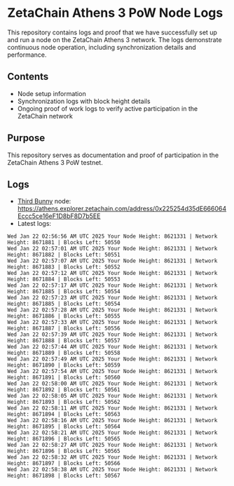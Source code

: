 # ZetaChain Athens 3 PoW Node Logs
This repository contains logs and proof that we have successfully set up and run a node on the ZetaChain Athens 3 network. The logs demonstrate continuous node operation, including synchronization details and performance.

## Contents
- Node setup information
- Synchronization logs with block height details
- Ongoing proof of work logs to verify active participation in the ZetaChain network

## Purpose
This repository serves as documentation and proof of participation in the ZetaChain Athens 3 PoW testnet.

## Logs

- [Third Bunny](https://thirdbunny.xyz/) node: https://athens.explorer.zetachain.com/address/0x225254d35dE666064Eccc5ce16eF1D8bF8D7b5EE
- Latest logs:
```
Wed Jan 22 02:56:56 AM UTC 2025 Your Node Height: 8621331 | Network Height: 8671881 | Blocks Left: 50550
Wed Jan 22 02:57:01 AM UTC 2025 Your Node Height: 8621331 | Network Height: 8671882 | Blocks Left: 50551
Wed Jan 22 02:57:07 AM UTC 2025 Your Node Height: 8621331 | Network Height: 8671883 | Blocks Left: 50552
Wed Jan 22 02:57:12 AM UTC 2025 Your Node Height: 8621331 | Network Height: 8671884 | Blocks Left: 50553
Wed Jan 22 02:57:17 AM UTC 2025 Your Node Height: 8621331 | Network Height: 8671885 | Blocks Left: 50554
Wed Jan 22 02:57:23 AM UTC 2025 Your Node Height: 8621331 | Network Height: 8671885 | Blocks Left: 50554
Wed Jan 22 02:57:28 AM UTC 2025 Your Node Height: 8621331 | Network Height: 8671886 | Blocks Left: 50555
Wed Jan 22 02:57:33 AM UTC 2025 Your Node Height: 8621331 | Network Height: 8671887 | Blocks Left: 50556
Wed Jan 22 02:57:39 AM UTC 2025 Your Node Height: 8621331 | Network Height: 8671888 | Blocks Left: 50557
Wed Jan 22 02:57:44 AM UTC 2025 Your Node Height: 8621331 | Network Height: 8671889 | Blocks Left: 50558
Wed Jan 22 02:57:49 AM UTC 2025 Your Node Height: 8621331 | Network Height: 8671890 | Blocks Left: 50559
Wed Jan 22 02:57:54 AM UTC 2025 Your Node Height: 8621331 | Network Height: 8671891 | Blocks Left: 50560
Wed Jan 22 02:58:00 AM UTC 2025 Your Node Height: 8621331 | Network Height: 8671892 | Blocks Left: 50561
Wed Jan 22 02:58:05 AM UTC 2025 Your Node Height: 8621331 | Network Height: 8671893 | Blocks Left: 50562
Wed Jan 22 02:58:11 AM UTC 2025 Your Node Height: 8621331 | Network Height: 8671894 | Blocks Left: 50563
Wed Jan 22 02:58:16 AM UTC 2025 Your Node Height: 8621331 | Network Height: 8671895 | Blocks Left: 50564
Wed Jan 22 02:58:21 AM UTC 2025 Your Node Height: 8621331 | Network Height: 8671896 | Blocks Left: 50565
Wed Jan 22 02:58:27 AM UTC 2025 Your Node Height: 8621331 | Network Height: 8671896 | Blocks Left: 50565
Wed Jan 22 02:58:32 AM UTC 2025 Your Node Height: 8621331 | Network Height: 8671897 | Blocks Left: 50566
Wed Jan 22 02:58:38 AM UTC 2025 Your Node Height: 8621331 | Network Height: 8671898 | Blocks Left: 50567
```
